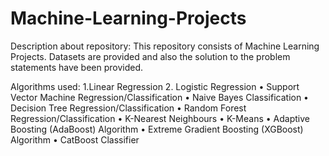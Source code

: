 # Machine-Learning-Projects


Description about repository:
This repository consists of  Machine Learning Projects. Datasets are provided and also the solution to the problem statements have been provided.

Algorithms used:
1.Linear Regression
2. Logistic Regression
• Support Vector Machine Regression/Classification
• Naive Bayes Classification
• Decision Tree Regression/Classification
• Random Forest Regression/Classification
• K-Nearest Neighbours
• K-Means
• Adaptive Boosting (AdaBoost) Algorithm
• Extreme Gradient Boosting (XGBoost) Algorithm
• CatBoost Classifier

